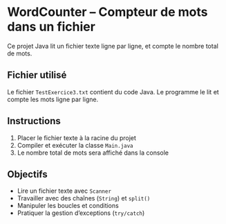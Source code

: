 #  WordCounter – Compteur de mots dans un fichier

Ce projet Java lit un fichier texte ligne par ligne, et compte le nombre total de mots.

##  Fichier utilisé

Le fichier `TestExercice3.txt` contient du code Java. Le programme le lit et compte les mots ligne par ligne.

##  Instructions

1. Placer le fichier texte à la racine du projet
2. Compiler et exécuter la classe `Main.java`
3. Le nombre total de mots sera affiché dans la console

##  Objectifs

- Lire un fichier texte avec `Scanner`
- Travailler avec des chaînes (`String`) et `split()`
- Manipuler les boucles et conditions
- Pratiquer la gestion d’exceptions (`try/catch`)


